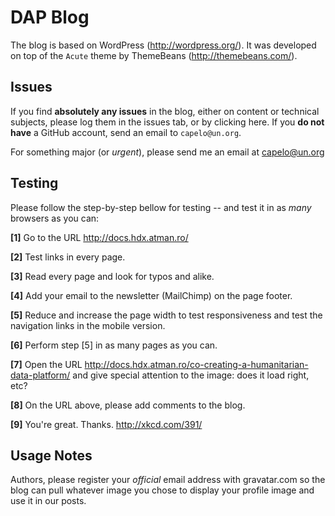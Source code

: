 DAP Blog 
===============================

The blog is based on WordPress (http://wordpress.org/). It was developed on top of the `Acute` theme by ThemeBeans (http://themebeans.com/). 


Issues
------

If you find **absolutely any issues** in the blog, either on content or technical subjects, please log them in the issues tab, or by clicking here. If you **do not have** a GitHub account, send an email to `capelo@un.org`.

For something major (or *urgent*), please send me an email at capelo@un.org

Testing
-------

Please follow the step-by-step bellow for testing -- and test it in as *many* browsers as you can: 

        
**[1]** Go to the URL http://docs.hdx.atman.ro/
        
**[2]** Test links in every page. 

**[3]** Read every page and look for typos and alike.
        
**[4]** Add your email to the newsletter (MailChimp) on the page footer.
        
**[5]** Reduce and increase the page width to test responsiveness and test the navigation links in the mobile version.
        
**[6]** Perform step [5] in as many pages as you can. 
        
**[7]** Open the URL http://docs.hdx.atman.ro/co-creating-a-humanitarian-data-platform/ and give special attention to the image: does it load right, etc?
        
**[8]** On the URL above, please add comments to the blog. 

**[9]** You're great. Thanks. http://xkcd.com/391/




Usage Notes
-----------

Authors, please register your *official* email address with gravatar.com so the blog can pull whatever image you chose to display your profile image and use it in our posts. 


